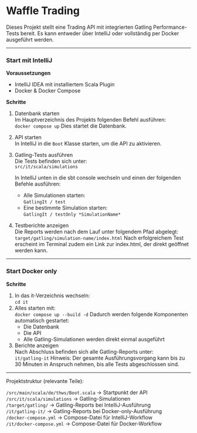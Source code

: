 # Waffle Trading

Dieses Projekt stellt eine Trading API mit integrierten Gatling Performance-Tests bereit. Es kann entweder über IntelliJ oder vollständig per Docker ausgeführt werden.

---

### Start mit IntelliJ

**Voraussetzungen**

- IntelliJ IDEA mit installiertem Scala Plugin
- Docker & Docker Compose

**Schritte**

1. Datenbank starten  
   Im Hauptverzeichnis des Projekts folgenden Befehl ausführen:  
   `docker compose up`
   Dies startet die Datenbank.
2. API starten  
   In IntelliJ in die `Boot` Klasse starten, um die API zu aktivieren.
3. Gatling-Tests ausführen  
   Die Tests befinden sich unter:  
   `src/it/scala/simulations`

   In IntelliJ unten in die sbt console wechseln und einen der folgenden Befehle ausführen:

   - Alle Simulationen starten:  
      `GatlingIt / test`
   - Eine bestimmte Simulation starten:  
      `GatlingIt / testOnly *SimulationName*`

4. Testberichte anzeigen  
   Die Reports werden nach dem Lauf unter folgendem Pfad abgelegt:  
   `target/gatling/simulation-name/index.html`
   Nach erfolgreichem Test erscheint im Terminal zudem ein Link zur index.html, der direkt geöffnet werden kann.

---

### Start Docker only

**Schritte**

1. In das it-Verzeichnis wechseln:  
   `cd it`
2. Alles starten mit:  
   `docker compose up --build -d`
   Dadurch werden folgende Komponenten automatisch gestartet:
   - Die Datenbank
   - Die API
   - Alle Gatling-Simulationen werden direkt einmal ausgeführt
3. Berichte anzeigen  
   Nach Abschluss befinden sich alle Gatling-Reports unter:  
   `it/gatling-it`
   Hinweis: Der gesamte Ausführungsvorgang kann bis zu 30 Minuten in Anspruch nehmen, bis alle Tests abgeschlossen sind.

---

Projektstruktur (relevante Teile):

`/src/main/scala/de/thws/Boot.scala` -> Startpunkt der API  
`/src/it/scala/simulations` -> Gatling-Simulationen  
`/target/gatling/` -> Gatling-Reports bei IntelliJ-Ausführung  
`/it/gatling-it/` -> Gatling-Reports bei Docker-only-Ausführung  
`/docker-compose.yml` -> Compose-Datei für IntelliJ-Workflow  
`/it/docker-compose.yml` -> Compose-Datei für Docker-Workflow

